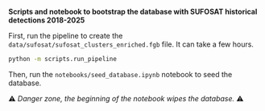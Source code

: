 **Scripts and notebook to bootstrap the database with SUFOSAT historical detections 2018-2025**

First, run the pipeline to create the `data/sufosat/sufosat_clusters_enriched.fgb` file.
It can take a few hours.

```bash
python -m scripts.run_pipeline
```

Then, run the `notebooks/seed_database.ipynb` notebook to seed the database.

⚠️ _Danger zone, the beginning of the notebook wipes the database._ ⚠️
